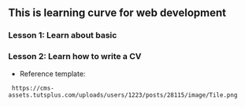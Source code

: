 ## This is learning curve for web development

### Lesson 1: Learn about basic

### Lesson 2: Learn how to write a CV
- Reference template:
```
 https://cms-assets.tutsplus.com/uploads/users/1223/posts/28115/image/Tile.png
```